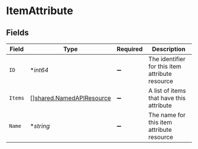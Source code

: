 # ItemAttribute


## Fields

| Field                                                                | Type                                                                 | Required                                                             | Description                                                          |
| -------------------------------------------------------------------- | -------------------------------------------------------------------- | -------------------------------------------------------------------- | -------------------------------------------------------------------- |
| `ID`                                                                 | **int64*                                                             | :heavy_minus_sign:                                                   | The identifier for this item attribute resource                      |
| `Items`                                                              | [][shared.NamedAPIResource](../../models/shared/namedapiresource.md) | :heavy_minus_sign:                                                   | A list of items that have this attribute                             |
| `Name`                                                               | **string*                                                            | :heavy_minus_sign:                                                   | The name for this item attribute resource                            |